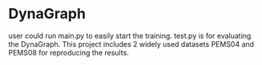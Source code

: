 # DynaGraph
user could run main.py to easily start the training.
test.py is for evaluating the DynaGraph.
This project includes 2 widely used datasets PEMS04 and PEMS08 for reproducing the results.
